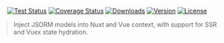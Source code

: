 <p align="center">
  <a href="https://circleci.com/gh/clickagy/nuxt-jsorm"><img src="https://badgen.net/circleci/github/clickagy/nuxt-jsorm/master?icon=circleci" alt="Test Status"></a>
  <a href="https://codecov.io/gh/clickagy/nuxt-jsorm"><img src="https://badgen.net/codecov/c/github/clickagy/nuxt-jsorm/master?icon=codecov" alt="Coverage Status"></a>
  <a href="https://www.npmjs.com/package/nuxt-jsorm"><img src="https://badgen.net/npm/dm/nuxt-jsorm" alt="Downloads"></a>
  <a href="https://www.npmjs.com/package/nuxt-jsorm"><img src="https://badgen.net/npm/v/nuxt-jsorm?icon=npm" alt="Version"></a>
  <a href="https://www.npmjs.com/package/nuxt-jsorm"><img src="https://badgen.net/npm/license/nuxt-jsorm?icon=awesome" alt="License"></a>
</p>


> Inject JSORM models into Nuxt and Vue context, with support for SSR and Vuex state hydration.
